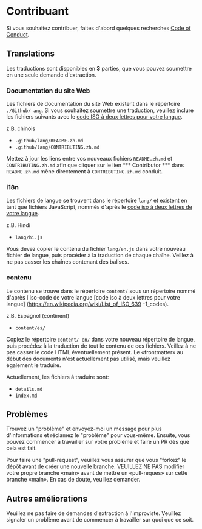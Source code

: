 # Contribuant

Si vous souhaitez contribuer, faites d'abord quelques recherches [Code of Conduct](./CODE_OF_CONDUCT.md).

## Translations

Les traductions sont disponibles en **3** parties, que vous pouvez soumettre en une seule demande d'extraction.

### Documentation du site Web

Les fichiers de documentation du site Web existent dans le répertoire `./Github/ ang`. Si vous souhaitez soumettre une traduction, veuillez inclure les fichiers 
suivants avec le [code ISO à deux lettres pour votre langue](https://en.wikipedia.org/wiki/List_of_ISO_639-1_codes).

z.B. chinois

- `.github/lang/README.zh.md`
- `.github/lang/CONTRIBUTING.zh.md`

Mettez à jour les liens entre vos nouveaux fichiers `README.zh.md` et `CONTRIBUTING.zh.md` afin que cliquer sur le lien *** Contributor *** dans `README.zh.md` mène 
directement à `CONTRIBUTING.zh.md` conduit.

### i18n

Les fichiers de langue se trouvent dans le répertoire `lang/` et existent en tant que fichiers JavaScript, nommés d'après le [code iso à deux lettres de votre 
langue](https://en.wikipedia.org/wiki/List_of_ISO_639-1_codes).

z.B. Hindi

- `lang/hi.js`

Vous devez copier le contenu du fichier `lang/en.js` dans votre nouveau fichier de langue, puis procéder à la traduction de chaque chaîne. Veillez à ne pas casser 
les chaînes contenant des balises.

### contenu

Le contenu se trouve dans le répertoire `content/` sous un répertoire nommé d'après l'iso-code de votre langue [code iso à deux lettres pour votre langue]
(https://en.wikipedia.org/wiki/List_of_ISO_639 -1_codes).

z.B. Espagnol (continent)

- `content/es/`
 
Copiez le répertoire `content/ en/` dans votre nouveau répertoire de langue, puis procédez à la traduction de tout le contenu de ces fichiers. Veillez à ne pas 
casser le code HTML éventuellement présent. Le «frontmatter» au début des documents n'est actuellement pas utilisé, mais veuillez également le traduire.

Actuellement, les fichiers à traduire sont:

- `details.md`
- `index.md`

## Problèmes

Trouvez un "problème" et envoyez-moi un message pour plus d'informations et réclamez le "problème" pour vous-même. Ensuite, vous pouvez commencer à travailler sur votre problème et faire un PR dès que cela est fait.

Pour faire une "pull-request", veuillez vous assurer que vous "forkez" le dépôt avant de créer une nouvelle branche. VEUILLEZ NE PAS modifier votre propre branche «main» avant de mettre un «pull-reques» sur cette branche «main». En cas de doute, veuillez demander.

## Autres améliorations

Veuillez ne pas faire de demandes d'extraction à l'improviste. Veuillez signaler un problème avant de commencer à travailler sur quoi que ce soit.
